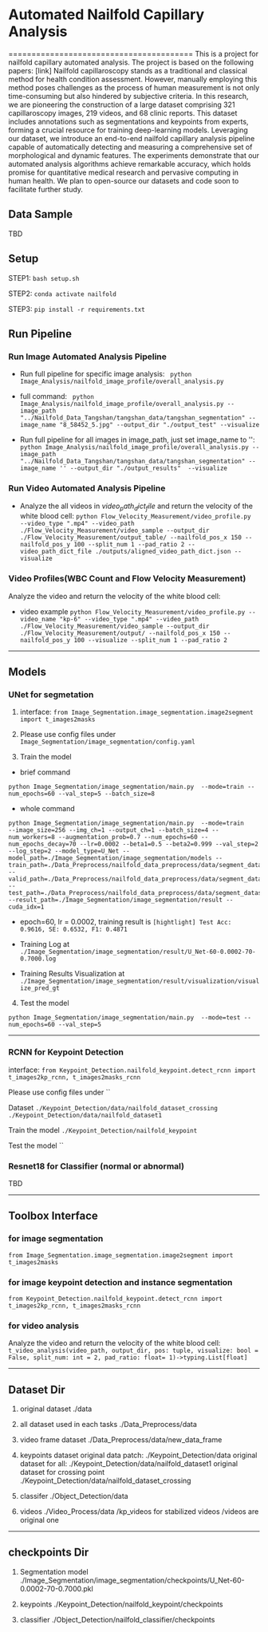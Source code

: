 # Automated Nailfold Capillary Analysis
========================================
This is a project for nailfold capillary automated analysis. The project is based on the following papers:
[link]
Nailfold capillaroscopy stands as a traditional and classical method for health condition assessment. However, manually employing this method poses challenges as the process of human measurement is not only time-consuming but also hindered by subjective criteria. In this research, we are pioneering the construction of a large dataset comprising 321 capillaroscopy images, 219 videos, and 68 clinic reports. This dataset includes annotations such as segmentations and keypoints from experts, forming a crucial resource for training deep-learning models. Leveraging our dataset, we introduce an end-to-end nailfold capillary analysis pipeline capable of automatically detecting and measuring a comprehensive set of morphological and dynamic features. The experiments demonstrate that our automated analysis algorithms achieve remarkable accuracy, which holds promise for quantitative medical research and pervasive computing in human health. We plan to open-source our datasets and code soon to facilitate
further study.

## Data Sample  
TBD

## Setup

STEP1: `bash setup.sh` 

STEP2: `conda activate nailfold` 

STEP3: `pip install -r requirements.txt` 

## Run Pipeline
### Run Image Automated Analysis Pipeline
- Run full pipeline for specific image analysis:
` python Image_Analysis/nailfold_image_profile/overall_analysis.py`

- full command:
` python Image_Analysis/nailfold_image_profile/overall_analysis.py --image_path "../Nailfold_Data_Tangshan/tangshan_data/tangshan_segmentation" --image_name "8_58452_5.jpg" --output_dir "./output_test" --visualize`

- Run full pipeline for all images in image_path, just set image_name to '':
`python Image_Analysis/nailfold_image_profile/overall_analysis.py --image_path "../Nailfold_Data_Tangshan/tangshan_data/tangshan_segmentation" --image_name '' --output_dir "./output_results"  --visualize`

### Run Video Automated Analysis Pipeline
- Analyze the all videos in $video_path_dict_file$ and return the velocity of the white blood cell:
`python Flow_Velocity_Measurement/video_profile.py  --video_type ".mp4" --video_path ./Flow_Velocity_Measurement/video_sample --output_dir ./Flow_Velocity_Measurement/output_table/ --nailfold_pos_x 150 --nailfold_pos_y 100 --split_num 1 --pad_ratio 2 --video_path_dict_file ./outputs/aligned_video_path_dict.json --visualize`

### Video Profiles(WBC Count and Flow Velocity Measurement)
Analyze the video and return the velocity of the white blood cell:
- video example
`python Flow_Velocity_Measurement/video_profile.py --video_name "kp-6" --video_type ".mp4" --video_path ./Flow_Velocity_Measurement/video_sample --output_dir ./Flow_Velocity_Measurement/output/ --nailfold_pos_x 150 --nailfold_pos_y 100 --visualize --split_num 1 --pad_ratio 2`

---
## Models
### UNet for segmetation
1. interface:
`from Image_Segmentation.image_segmentation.image2segment import t_images2masks`

2. Please use config files under `Image_Segmentation/image_segmentation/config.yaml`

3. Train the model
- brief command
```
python Image_Segmentation/image_segmentation/main.py  --mode=train --num_epochs=60 --val_step=5 --batch_size=8
```

- whole command
```
python Image_Segmentation/image_segmentation/main.py  --mode=train 
--image_size=256 --img_ch=1 --output_ch=1 --batch_size=4 --num_workers=8 --augmentation_prob=0.7 --num_epochs=60 --num_epochs_decay=70 --lr=0.0002 --beta1=0.5 --beta2=0.999 --val_step=2 --log_step=2 --model_type=U_Net --model_path=./Image_Segmentation/image_segmentation/models --train_path=./Data_Preprocess/nailfold_data_preprocess/data/segment_dataset/train --valid_path=./Data_Preprocess/nailfold_data_preprocess/data/segment_dataset/test --test_path=./Data_Preprocess/nailfold_data_preprocess/data/segment_dataset/test --result_path=./Image_Segmentation/image_segmentation/result --cuda_idx=1
```
- epoch=60, lr = 0.0002, training result is 
`[hightlight] Test Acc: 0.9616, SE: 0.6532, F1: 0.4871`

- Training Log at
`./Image_Segmentation/image_segmentation/result/U_Net-60-0.0002-70-0.7000.log`

- Training Results Visualization at
`./Image_Segmentation/image_segmentation/result/visualization/visualize_pred_gt`

4. Test the model

```
python Image_Segmentation/image_segmentation/main.py  --mode=test --num_epochs=60 --val_step=5
```
---

### RCNN for Keypoint Detection
interface:
`from Keypoint_Detection.nailfold_keypoint.detect_rcnn import t_images2kp_rcnn, t_images2masks_rcnn`

Please use config files under ``

Dataset
`./Keypoint_Detection/data/nailfold_dataset_crossing`
`./Keypoint_Detection/data/nailfold_dataset1`

Train the model
`./Keypoint_Detection/nailfold_keypoint`

Test the model
``
### Resnet18 for Classifier (normal or abnormal)
TBD


---
## Toolbox Interface
### for image segmentation
`from Image_Segmentation.image_segmentation.image2segment import t_images2masks`

### for image keypoint detection and instance segmentation
`from Keypoint_Detection.nailfold_keypoint.detect_rcnn import t_images2kp_rcnn, t_images2masks_rcnn`

### for video analysis
Analyze the video and return the velocity of the white blood cell:
`t_video_analysis(video_path, output_dir, pos: tuple, visualize: bool = False, split_num: int = 2, pad_ratio: float= 1)->typing.List[float]`


---
## Dataset Dir
1. original dataset
./data

2. all dataset used in each tasks
./Data_Preprocess/data

3. video frame dataset
./Data_Preprocess/data/new_data_frame

4. keypoints dataset
original data patch:
./Keypoint_Detection/data
original dataset for all:
./Keypoint_Detection/data/nailfold_dataset1
original dataset for crossing point
./Keypoint_Detection/data/nailfold_dataset_crossing

5. classifer
./Object_Detection/data

6. videos
./Video_Process/data
/kp_videos for stabilized videos
/videos are original one

---
## checkpoints Dir
1. Segmentation model
./Image_Segmentation/image_segmentation/checkpoints/U_Net-60-0.0002-70-0.7000.pkl

2. keypoints
./Keypoint_Detection/nailfold_keypoint/checkpoints

3. classifier
./Object_Detection/nailfold_classifier/checkpoints
